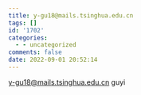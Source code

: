 ```yaml
---
title: y-gu18@mails.tsinghua.edu.cn
tags: []
id: '1702'
categories:
  - - uncategorized
comments: false
date: 2022-09-01 20:52:14
---
```


y-gu18@mails.tsinghua.edu.cn guyi